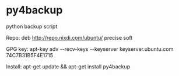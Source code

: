 py4backup
=========

python backup script

Repo:
  deb http://repo.nixdi.com/ubuntu/ precise soft

GPG key:
  apt-key adv --recv-keys --keyserver keyserver.ubuntu.com 74C7B31B5F4E1715 
  
Install:
  apt-get update && apt-get install py4backup
  
  
